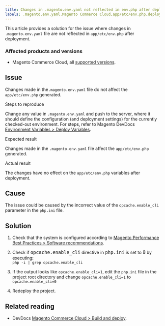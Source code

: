 ```yaml
---
title: Changes in .magento.env.yaml not reflected in env.php after deployment
labels: .magento.env.yaml,Magento Commerce Cloud,app/etc/env.php,deploy,deployment,deployment error,env.php,environment variables,php.ini,troubleshooting
---
```


This article provides a solution for the issue where changes in ``  .magento.env.yaml `` file are not reflected in `` app/etc/env.php `` after deployment.

### Affected products and versions

* Magento Commerce Cloud, all [supported versions](https://magento.com/sites/default/files/magento-software-lifecycle-policy.pdf).

## Issue

Changes made in the`` .magento.env.yaml `` file do not affect the `` app/etc/env.php `` generated.

Steps to reproduce  
  
Change any value in `` .magento.env.yaml `` and push to the server, where it should define the configuration (and deployment settings) for the currently checked-out environment. For steps, refer to Magento DevDocs [Environment Variables > Deploy Variables](https://devdocs.magento.com/cloud/env/variables-deploy.html).

Expected result

Changes made in the `` .magento.env.yaml `` file affect the `` app/etc/env.php `` generated.

Actual result

The changes have no effect on the `` app/etc/env.php `` variables after deployment.

## Cause

The issue could be caused by the incorrect value of the `` opcache.enable_cli `` parameter in the `` php.ini `` file.

## Solution

1. Check that the system is configured according to [Magento Performance Best Practices > Software recommendations](https://devdocs.magento.com/guides/v2.4/performance-best-practices/software.html).
1. Check if <code style="font-size: 15px;">opcache.enable\_cli</code> directive in <code style="font-size: 15px;">php.ini</code> is set to <code style="font-size: 15px;">0</code> by executing:  
    `` php -i | grep opcache.enable_cli ``  
    
1. If the output looks like `` opcache.enable_cli=1 ``, edit the `` php.ini `` file in the project root directory and change `` opcache.enable_cli=1 `` to `` opcache.enable_cli=0 ``
1. Redeploy the project.

## Related reading

* DevDocs [Magento Commerce Cloud  > Build and deploy](https://devdocs.magento.com/cloud/project/magento-env-yaml.html).